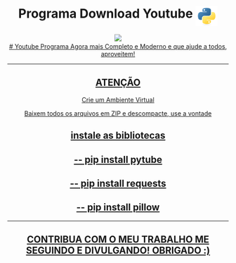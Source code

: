 </div>
<div align="center">
  <h1> Programa Download Youtube <img align="top" alt="And@-Software" height="45em" width="50" src="https://raw.githubusercontent.com/devicons/devicon/master/icons/python/python-original.svg"><a href="https://padlet-uploads.storage.googleapis.com/1285543771/7d1a861f0b7e48af5300de0b4cec9e5d/2022_01_22_13_10_26.mp4"></img></h1>
</div>

<div align="center">
  <div align="center">
  <a href="https://padlet-uploads.storage.googleapis.com/1285543771/7d1a861f0b7e48af5300de0b4cec9e5d/2022_01_22_13_10_26.mp4">
  <img src="https://v1.padlet.pics/1/image.webp?t=c_limit%2Cdpr_1%2Ch_500%2Cw_700&url=https%3A%2F%2Fpadlet-uploads.storage.googleapis.com%2F1285543771%2F62bf2b2cfbbb9d997a9fb91abd725170%2Fyou_you1.png"/>
   <br>
</div>
# Youtube Programa 
Agora mais Completo e Moderno
e que ajude a todos, aproveitem!

----------------------------
ATENÇÃO
----------------------------
Crie um Ambiente Virtual

Baixem todos os arquivos em ZIP e
descompacte, use a vontade

instale as bibliotecas
---------------------
-- pip install pytube
----------------------
-- pip install requests
----------------------
-- pip install pillow
----------------------

---------------------------
CONTRIBUA COM O MEU TRABALHO
ME SEGUINDO E DIVULGANDO!
OBRIGADO :)
----------------------------
        
